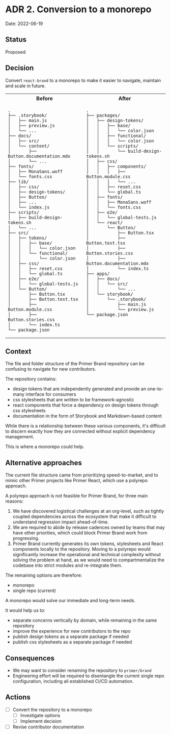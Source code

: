 # ADR 2. Conversion to a monorepo

Date: 2022-06-19

## Status

Proposed

## Decision

Convert `react-brand` to a monorepo to make it easier to navigate, maintain and scale in future.

<table>
<tr>
<th> Before</th> <th> After </th>
</tr>

<tr>
<td valign="top">

```ascii
.
├── .storybook/
│   ├── main.js
│   ├── preview.js
│   └── ...
├── docs/
│   ├── src/
│   └── content/
│       ├── Button.documentation.mdx
│       └── ...
├── fonts/
│   ├── MonaSans.woff
│   └── fonts.css
├── lib/
│   ├── css/
│   ├── design-tokens/
│   ├── Button/
│   ├── ...
│   └── index.js
├── scripts/
│   ├── build-design-tokens.sh
│   └── ...
├── src/
│   ├── tokens/
│   │   ├── base/
│   │   │   └── color.json
│   │   └── functional/
│   │       └── color.json
│   ├── css/
│   │   ├── reset.css
│   │   └── global.ts
│   ├── e2e/
│   │   └── global-tests.js
│   └── Button/
│       ├── Button.tsx
│       ├── Button.test.tsx
│       ├── Button.module.css
│       ├── Button.stories.css
│       └── index.ts
└── package.json

```

 </td>
<td valign="top">

```ascii
.
├── packages/
│   ├── design-tokens/
│   │   ├── base/
│   │   │   └── color.json
│   │   ├── functional/
│   │   │   └── color.json
│   │   └── scripts/
│   │       └── build-design-tokens.sh
│   ├── css/
│   │   ├── components/
│   │   │   ├── Button.module.css
│   │   │   └── ...
│   │   ├── reset.css
│   │   └── global.ts
│   ├── fonts/
│   │   ├── MonaSans.woff
│   │   └── fonts.css
│   ├── e2e/
│   │   └── global-tests.js
│   └── react/
│       └── Button/
│           ├── Button.tsx
│           ├── Button.test.tsx
│           ├── Button.stories.css
│           ├── Button.documentation.mdx
│           └── index.ts
├── apps/
│   ├── docs/
│   │   └── src/
│   │       └── ...
│   └── storybook/
│       └── .storybook/
│           ├── main.js
│           └── preview.js
└── package.json
```

</td></tr></table>

## Context

The file and folder structure of the Primer Brand repository can be confusing to navigate for new contributors.

The repository contains:

- design tokens that are independently generated and provide an one-to-many interface for consumers
- css stylesheets that are written to be framework-agnostic
- react components that force a dependency on design tokens through css stylesheets
- documentation in the form of Storybook and Markdown-based content

While there is a relationship between these various components, it's difficult to discern exactly how they are connected without explicit dependency management.

This is where a monorepo could help.

## Alternative approaches

The current file structure came from prioritizing speed-to-market, and to mimic other Primer projects like Primer React, which use a polyrepo approach.

A polyrepo approach is not feasible for Primer Brand, for three main reasons:

1. We have discovered logistical challenges at an org-level, such as tightly coupled dependencies across the ecosystem that make it difficult to understand regression impact ahead-of-time.
2. We are required to abide by release cadences owned by teams that may have other priorities, which could block Primer Brand work from progressing.
3. Primer Brand currently generates its own tokens, stylesheets and React components locally to the repository. Moving to a polyrepo would significantly increase the operational and technical complexity without solving the problem at hand, as we would need to compartmentalize the codebase into strict modules and re-integrate them.

The remaining options are therefore:

- monorepo
- single repo (current)

A monorepo would solve our immediate and long-term needs.

It would help us to:

- separate concerns vertically by domain, while remaining in the same repository
- improve the experience for new contributors to the repo
- publish design tokens as a separate package if needed
- publish css stylesheets as a separate package if needed

## Consequences

- We may want to consider renaming the repository to `primer/brand`
- Engineering effort will be required to disentangle the current single repo configuration, including all established CI/CD automation.

## Actions

- [ ] Convert the repository to a monorepo
  - [ ] Investigate options
  - [ ] Implement decision
- [ ] Revise contributor documentation
